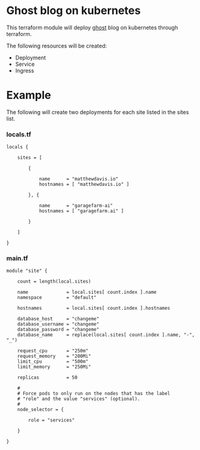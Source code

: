 # Ghost blog on kubernetes

This terraform module will deploy [ghost](https://ghost.org) blog on kubernetes through terraform.

The following resources will be created:

* Deployment
* Service
* Ingress

# Example

The following will create two deployments for each site listed in the sites list.

### locals.tf

```hcl
locals {

    sites = [

        {

            name      = "matthewdavis.io"
            hostnames = [ "matthewdavis.io" ]

        }, {

            name      = "garagefarm-ai"
            hostnames = [ "garagefarm.ai" ]

        }

    ]

}
```

### main.tf

```hcl 
module "site" {

    count = length(local.sites)

    name              = local.sites[ count.index ].name
    namespace         = "default"
    
    hostnames         = local.sites[ count.index ].hostnames
    
    database_host     = "changeme"
    database_username = "changeme"
    database_password = "changeme"
    database_name     = replace(local.sites[ count.index ].name, "-", "_")
    
    request_cpu       = "250m"
    request_memory    = "200Mi"
    limit_cpu         = "500m"
    limit_memory      = "250Mi"
    
    replicas          = 50
    
    #
    # Force pods to only run on the nodes that has the label
    # "role" and the value "services" (optional).
    #
    node_selector = {

        role = "services"

    }

}
```
